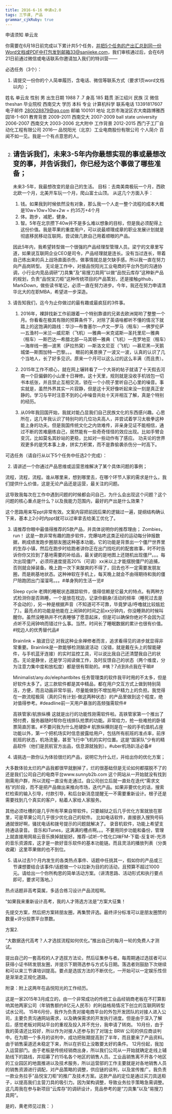 ```yaml
---
title: 2016-6-16 申请v2.0
tags: 三节课, 产品
grammar_cjkRuby: true
---
```




申请须知													单云龙

你需要在6月18日前完成以下累计共5个任务，并把5个任务的产出汇总到同一份Word文档或PDF中打包发到邮箱33@sanjieke.com，我们审核通过后，会在6月21日前通过微信或电话联系你邀请加入我们的特训营——

必选任务（3个）：
1. 请提交一份你的个人简单履历，含电话、微信等联系方式（要求1页word文档以内）；

姓名 单云龙 				性别 男
出生日期 1988 7 .7 				身高 185
籍贯 浙江绍兴 				民族 汉
微信 theshan 				毕业院校 西南交大
学历 本科 					专业 计算机科学
联系电话 13391817607 		电子邮件 280028879@qq.com
邮编 100101 				地址 北京市海淀区农⼤南路博雅西园18-1-601
教育背景
 2009-2011 		西南交大
 2007-2009 		ball state university
 2006-2007 		西南交大
 2003-2006 		北大附中
工作背景 		2012-2015 西门子工厂自动化工程有限公司
2016— 品悦阳光（北京）工业电商股份有限公司
个人简介 百闻不如一见。我是一个有点意思的人。

2. 请告诉我们，未来3-5年内你最想实现的事或最想改变的事，并告诉我们，你已经为这个事做了哪些准备；
    ------
    
    未来3-5年，我最想改变的是自己的生活。
    目标：去南美南极玩一个月，西欧北欧一个月，北美开车玩一个月，爬山富士山顶。
    从这几个方面入手：
    1. 钱。如果我到时候依然没有对象，那么我一个人走一整个流程的成本大概是10w+10w+10w+2w = 约35万+4个月
    2. 体。跑步，减肥，健身。
    3. 智。5年在北京攒下40w并不是多么难以想象的目标，但是我必须配得上这份价值。我是苹果的重度用户，可以说最顺理成章的职业发展计划就是彻底移民移动互联网，尝试做几款自己用着顺眼的产品。

    因此5年内，我希望转型做一个很强的产品经理型管理人员。梁宁的文章里写道，如果说互联网企业CEO是司令，产品经理就是连长。没有当过连长，带着自己练出来的兵上战场直面杀伤，做事情就总是欠缺手感。所以我一直在努力向产品岗转型。
	无论是工作中，对接品悦阳光工业电商的平台外包的沟通协调，小行业内竞品调研“刀具集”及“易搜刀具网”以做“品悦云库存”这种新产品的规划，负责“品悦宝刀柜”这种传统项目的产品策划，还是接触github，MarkDown，做些读书笔记，必须一直在努力进步。今年，我还在努力申请清华北大的在职MBA，希望进一步深造。

3. 请告知我们，迄今为止你做过的最有趣或最疯狂的3件事。
	1. 2016年，裸辞找新工作前跟着一个特别靠谱的兄弟去欧洲晃哟了整整一个月。你看看在极其有限的预算条件下，对除了英语啥都听不懂的情况下就踏上的这饱满的路线：华沙—布鲁塞尔—卢文—罗马（租车）—佛罗伦萨—五渔村—米兰—威尼斯（飞机）—雅典—米克诺斯—圣托里尼—雅典（租车）—斯巴达—希腊北部—马其顿—雅典（飞机）—克罗地亚（租车）—海岸线一圈—波黑（萨拉热窝）—斯洛文尼亚（飞机）—慕尼黑—天鹅城堡—斯图加特—巴黎。。。
	眼前的美景换了一波又一波，认真的认识了几个当地人，长了好多见识。原来一个月可以这么过的这么丰满（而且贵）。

	2. 2015年工作不顺心，就在网上辗转看了一个大哥的帖子就请了十天假去河南一个巨偏僻的小山里十日禅修。这十天里，规则就是没收手机钱包一切书本纸张，并且禁止互相交流，锁在一个小院子里听自己心里的噪音。事实就是，虽然外界其实一片寂静，但是这十天好像听起来没一刻是真正安静的。学习与平时注意不到的心中噪音共处十天并相互了解，真是个特别的经历。

	3. 从09年我回国开始，我就对能凸显我们自己民族文化的东西感兴趣。心思所在，这几年我认识了特别叼的几位功夫高人，并尝试着学习太极拳这种能上身的功夫。但是我国传统文化之内敛难传，非亲身见证不能相信，通过不断的苦难磨练自己，居然能有一些奇奇怪怪的效应出现。比如手臂会变沉，比如莫名其妙站的更稳，比如对一些动作有了感应。
    功夫论的世界观更多的是凭本事上身，拼实力积累，而不是靠偷袭杀伤分一时高下。 

可选任务（请自行从以下5个任务中任选2个完成）：

2. 请讲述一个你通过产品思维或运营思维解决了某个具体问题的事例；

流程，流程，流程。谁从哪里来，想到哪里去，在哪个环节人家的需求是什么，我们提供什么价值，这是无论产品还是运营，最关注的问题。

这导致我每次在工作中遇到问题的时候都会问自己，为什么会出现这个问题？这个问题的核心重点是什么？以及我能力范围内，最好的产出是什么效果？

这个思路用来写ppt非常有效。文案内容把前因后果的逻辑过一遍，提纲结构确认下来，基本上2小时内ppt就可以过审拿去给美工优化了。

3. 请推荐你眼中最值得推荐的5款产品，并具体说明你的推荐理由；
	Zombies，run！
		这是一款非常有趣的跑步软件，完爆咕咚这类正经的运动每分钟报数据，刷成绩发跑步圈朋友圈这种基本功能。它的功能是背景出一个僵尸世界里的生存小镇，然后在跑步时给跑者讲你正在出门找吃的的配套故事，时不时告诉你你又捡到了基地需要的补给品，最关键的是地图上还随机出现僵尸。。。每次出现僵尸，必须将速度提高20%（可调）xx米以上才能摆脱僵尸的追捕，否则就会掉装备。晚上跑一次下来酸爽的不得了，回去也不一定需要发朋友圈，而是刷基地状态。这种神软在手机上，每天晚上就会不由得期待和我的僵尸陪跑团出门溜溜弯。。。#单身狗的生活一览#

	Sleep cycle
老牌的睡眠状态跟踪软件，值得信赖是它最大的特点。有两种方式检测你是否熟睡，一个是放在枕边，记录你翻身/活动的频率（睡死过去是不会动的），另一种是根据声音（不知道可不可靠，毕竟梦话/呼噜就比较尴尬了）。最亮点的功能是他能在上闹钟的时间之前xx分钟内，你没睡熟的时候叫醒你。虽然没睡熟并不代表睡够了愿意起床，但是可以确保你绝对不会因为正点听不见闹钟响而错过什么事。当然，时间长了睡眠数据的累计也很有价值。#枕边人的优秀替代品#

	Brainlink + 脑波日记
对我这种业余禅修者而言，追求看得见的进步就显得非常重要。Brainlink是一款能够检测脑波活动（没错，就是戴在头上的智能硬件，与手机蓝牙连接）的实时监控工具，可以说比我自己还清楚我自己的状态。无论是静坐，还是学习阅读做工作，及时反馈自己的状态（两个维度，分为注意力集中度和放松度）都是很有帮助的。#咦？7点到8点我在干嘛#

	Minimalist/any.do/elephantbites
任务管理类的软件我平时用的不太多，但是好软件太多了。这三款软件都是其中精品，都在用户交互方式上做到特别简洁，方便，而且动画非常华丽，尽量能做到不增加用户精力上的负担。我觉得在一款流程极简（真的只有计划-做这两种状态）的产品里做到这个程度，绝对值得参考。#deadline前一天用户暴涨的高频强需软件#

	高铁管家/航旅纵横
这就是出行的功能性刚需软件啦。高铁管家第一个推出了预付费，服务器随时帮你在线排队抢票的功能。非常给力，抢一些难抢的卧铺票简直厉害。#不要问我为什么抢硬卧#
航旅纵横则是在一般的手机值机占座功能以外，第一个把机场实时信息披露给用户，包括所有航班的准点率，前序航班的状态，机场流量，甚至飞行中飞机的实时位置。这是“国家队”少有的精品软件（他们是民航官方出品，信息源就独到）。#uber机场趴活必备#

4. 请挑选一款你认为体验很烂的产品，说明它为什么烂，并给出你的优化方案；

大多数体验太烂的产品我都很早就删掉了，烂的很基础但是无论如何都摆脱不了的还是我们公司自己的电商平台www.sunnyb2b.com 这个网站从一开始就没有找到刚需用户群，所以流程一直没有走通过。自公司创立后就一直处在迭代“需求文档”的阶段，而不是把产品做出来推向市场，迭代产品。如果非要优化的话，搜索栏检索的输入引导，付款引导，和后台新消息提醒无一不需要重新设计。根子还是需要找到几个真实的客户，粘着人家给人家服务。

其他必须吐槽的是几乎所有苹果自带软件。只要越狱之后几乎优化方案就放在那里，可是苹果公司几乎很少优化自己的软件。
比如电话软件，直接嵌入搜狗号码通就很好啊，骚扰电话和拨号提示的问题就解决了。
录音机软件，功能上希望支持通话录音。
音乐和iTunes，这满满的槽点啊。。。不要用同步功能和备份，管理上就直接用网易云音乐换掉就挺好。推荐-试听-个性化口味FM-下载-反复听-充沛的音乐资源库，这才是一款好音乐软件的基本功能链。而且灵活的播放列表（分类收藏）这里苹果做的也不到位。

5. 请从过去1个月内发生的各类热点事件、话题中任挑其一，假如你的产品或三节课想要结合该事件/话题做一个以拉新为目的的活动，且预算不超过1000元。请给出一个你所构思的简单活动方案。（讲清思路、活动形式和执行要点即可，要求可落地。）

热点话题非高考莫属，多适合练习设计产品流程啊。

“如果我来重新设计高考，我的人才筛选方法是”方案大征集！

先提交方案，然后把方案转朋友圈，再集赞评选。最终评分标准可以是朋友圈赞的数量+评分投票平台票数。

方案2.

“大数据迭代高考？人才选拔流程如何优化。”推出自己的每月一轮的免费人才测试。

提出自己的一套高校的人才选拔方法论，然后征集参与者。每周期通过选拔者可以获得小证书转发朋友圈，并提示下期筛选参与方式与日期。落选者则鼓励下次继续和可以来三节课培训提高。要点是选拔方法的不断优化，一开始可以一定娱乐性但是渐渐走正规化道路。



附录：附上这两年在品悦阳光的工作经历。

  这是一家2015年3月成立的，由一个非常成功的传统工业品经销商老板在不打算影响其他两家公司（年销售额约8亿元人民币）的利益格局情况下创立的互联网转型试水公司。
  15年6月份，我作为负责对接电商平台的外包开发团队的对接人进入公司，主要负责沟通网站需求，以及确保需求的开发执行进度。但是由于深入了解后，感觉老板对网站平台的重视及投入并不充分，我申请了转岗。
  10月份，由于我的英语还比较好，所以作为对接人还参与到了对瑞士 BRW 公司的供应商谈判中。在为期一个多月的谈判中，成功把账期提高到了半年，而且要来了产品资料。由于销售渠道还未稳定下来，所以在折扣上没敢要太好的条件。
  12月份起，我加入运营部门。由于老板是传统经销商出身，所以我们公司从一开始就确定走线上辅助线下的路线，并招募了约15名各个地区的销售人员。工业品销售离不开各个地区的工业园区的地面推进以及技术服务，所以运营部的工作主要就是对各地销售人员的销售资源进行调配，对产品策略的调整，供应链的谈判，以及宣传推广。我负责一款业务拉手”品悦宝刀柜“的推广及技术方案。这款产品的定位是通过买刀具送柜子，以提高我们主营刀具的吸引力。因为架构调整，导致业务拉手策略急需调整。这几周我在参与新项目“云库存”的调研设计，竞品参考的是“刀具集”以及“易搜刀具网”。

是的，黄老师见过我： ）
